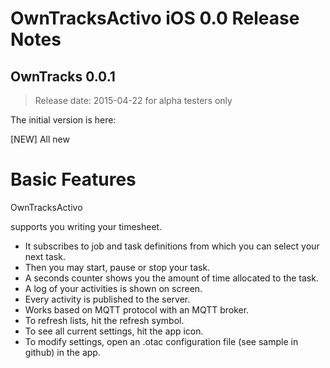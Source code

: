 OwnTracksActivo iOS 0.0 Release Notes
=====================================

## OwnTracks 0.0.1
>Release date: 2015-04-22 for alpha testers only

The initial version is here:

[NEW] All new

Basic Features
==============

OwnTracksActivo

supports you writing your timesheet.

* It subscribes to job and task definitions from which you can select your next task.
* Then you may start, pause or stop your task.
* A seconds counter shows you the amount of time allocated to the task.
* A log of your activities is shown on screen.
* Every activity is published to the server.
* Works based on MQTT protocol with an MQTT broker.
* To refresh lists, hit the refresh symbol.
* To see all current settings, hit the app icon.
* To modify settings, open an .otac configuration file (see sample in github) in the app.



